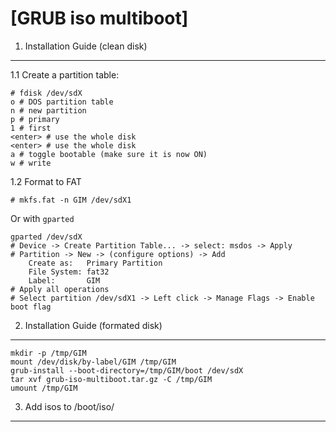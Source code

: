 [GRUB iso multiboot]
====================

1. Installation Guide (clean disk)
----------------------------------

1.1 Create a partition table:
```
# fdisk /dev/sdX
o # DOS partition table
n # new partition
p # primary
1 # first
<enter> # use the whole disk
<enter> # use the whole disk
a # toggle bootable (make sure it is now ON)
w # write
```

1.2 Format to FAT
```
# mkfs.fat -n GIM /dev/sdX1
```

Or with `gparted`

```
gparted /dev/sdX
# Device -> Create Partition Table... -> select: msdos -> Apply
# Partition -> New -> (configure options) -> Add
	Create as:   Primary Partition
	File System: fat32
	Label:       GIM
# Apply all operations
# Select partition /dev/sdX1 -> Left click -> Manage Flags -> Enable boot flag
```

2. Installation Guide (formated disk)
-------------------------------------

```
mkdir -p /tmp/GIM
mount /dev/disk/by-label/GIM /tmp/GIM
grub-install --boot-directory=/tmp/GIM/boot /dev/sdX
tar xvf grub-iso-multiboot.tar.gz -C /tmp/GIM
umount /tmp/GIM
```

3. Add isos to /boot/iso/
-------------------------
